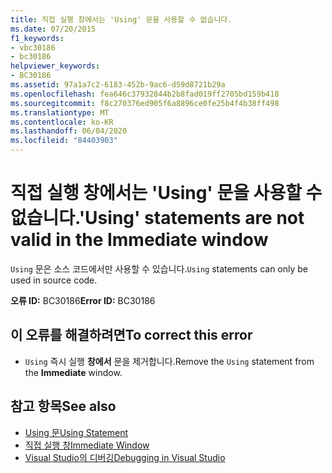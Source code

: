 ```yaml
---
title: 직접 실행 창에서는 'Using' 문을 사용할 수 없습니다.
ms.date: 07/20/2015
f1_keywords:
- vbc30186
- bc30186
helpviewer_keywords:
- BC30186
ms.assetid: 97a1a7c2-6183-452b-9ac6-d59d8721b29a
ms.openlocfilehash: fea646c37932844b2b8fad019ff2705bd159b418
ms.sourcegitcommit: f8c270376ed905f6a8896ce0fe25b4f4b38ff498
ms.translationtype: MT
ms.contentlocale: ko-KR
ms.lasthandoff: 06/04/2020
ms.locfileid: "84403903"
---
```

# <a name="using-statements-are-not-valid-in-the-immediate-window"></a><span data-ttu-id="95a84-102">직접 실행 창에서는 'Using' 문을 사용할 수 없습니다.</span><span class="sxs-lookup"><span data-stu-id="95a84-102">'Using' statements are not valid in the Immediate window</span></span>
<span data-ttu-id="95a84-103">`Using` 문은 소스 코드에서만 사용할 수 있습니다.</span><span class="sxs-lookup"><span data-stu-id="95a84-103">`Using` statements can only be used in source code.</span></span>  
  
 <span data-ttu-id="95a84-104">**오류 ID:** BC30186</span><span class="sxs-lookup"><span data-stu-id="95a84-104">**Error ID:** BC30186</span></span>  
  
## <a name="to-correct-this-error"></a><span data-ttu-id="95a84-105">이 오류를 해결하려면</span><span class="sxs-lookup"><span data-stu-id="95a84-105">To correct this error</span></span>  
  
- <span data-ttu-id="95a84-106">`Using` 즉시 실행 **창에서** 문을 제거합니다.</span><span class="sxs-lookup"><span data-stu-id="95a84-106">Remove the `Using` statement from the **Immediate** window.</span></span>  
  
## <a name="see-also"></a><span data-ttu-id="95a84-107">참고 항목</span><span class="sxs-lookup"><span data-stu-id="95a84-107">See also</span></span>

- [<span data-ttu-id="95a84-108">Using 문</span><span class="sxs-lookup"><span data-stu-id="95a84-108">Using Statement</span></span>](../language-reference/statements/using-statement.md)
- [<span data-ttu-id="95a84-109">직접 실행 창</span><span class="sxs-lookup"><span data-stu-id="95a84-109">Immediate Window</span></span>](/visualstudio/ide/reference/immediate-window)
- [<span data-ttu-id="95a84-110">Visual Studio의 디버깅</span><span class="sxs-lookup"><span data-stu-id="95a84-110">Debugging in Visual Studio</span></span>](/visualstudio/debugger/debugger-feature-tour)
